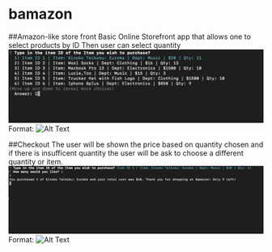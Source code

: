 # bamazon
##Amazon-like store front
Basic Online Storefront app that allows one to select products by ID 
Then user can select quantity
![screenshot of CLI](/pic1.png)
Format: ![Alt Text](url)

##Checkout
The user will be shown the price based on quantity chosen and
if there is insufficent quantity the user will be ask to choose a different quantity or item.
![screenshot of checkout](/pic2.png)
Format: ![Alt Text](url)

